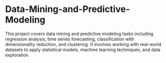# Data-Mining-and-Predictive-Modeling
This project covers data mining and predictive modeling tasks including regression analysis, time series forecasting, classification with dimensionality reduction, and clustering. It involves working with real-world datasets to apply statistical models, machine learning techniques, and data exploration.
